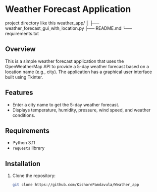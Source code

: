 # Weather Forecast Application


project directory like this
weather_app/
│
├── weather_forecast_gui_with_location.py
├── README.md
└── requirements.txt


## Overview
This is a simple weather forecast application that uses the OpenWeatherMap API to provide a 5-day weather forecast based on a location name (e.g., city). The application has a graphical user interface built using Tkinter.

## Features
- Enter a city name to get the 5-day weather forecast.
- Displays temperature, humidity, pressure, wind speed, and weather conditions.

## Requirements
- Python 3.11
- `requests` library

## Installation
1. Clone the repository:
   ```bash
   git clone https://github.com/KishorePandavula/Weather_app
